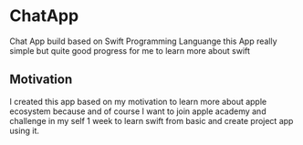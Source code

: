 # ChatApp
Chat App build based on Swift Programming Languange this App really simple but quite good progress for me to learn more about swift

## Motivation 
I created this app based on my motivation to learn more about apple ecosystem because and of course I want to join apple academy and challenge in  my self 1 week to learn swift from basic and create project app using it.
